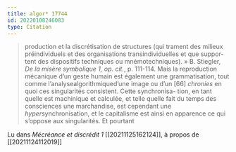 ```yaml
---
title: algor* 17744
id: 20220108246083
type: Citation
---
```


> production et la discrétisation de structures (qui trament des milieux préindividuels et des organisations transindividuelles et que suppor- tent des dispositifs techniques ou mnémotechniques). » B. Stiegler, *De la misère symbolique 1, op. cit.*, p. 111-114. Mais la reproduction mécanique d’un geste humain est également une grammatisation, tout comme l’analysealgorithmiqued’une image ou d’un [66] *chronies* en quoi ces singularités consistent. Cette synchronisa- tion, en tant quelle est machinique et calculée, et telle quelle fait du temps des consciences une marchandise, est cependant une *hyper*synchronisation, et le capitalisme est ainsi en apparence ce qui s’oppose aux singularités. Et pourtant

Lu dans *Mécréance et discrédit 1* [[20211125162124]], à propos de [[20211124112019]]